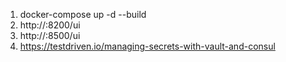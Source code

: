 1. docker-compose up -d --build
2. http://<HOSTNAME>:8200/ui
3. http://<HOSTNAME>:8500/ui
4. https://testdriven.io/managing-secrets-with-vault-and-consul
